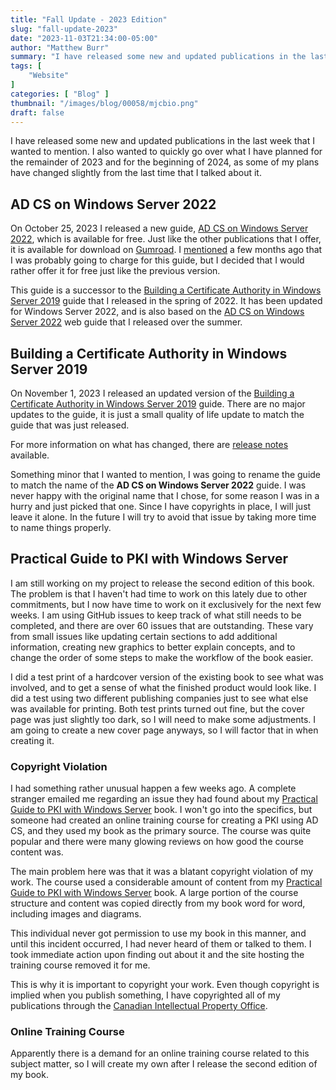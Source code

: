 ```yaml
---
title: "Fall Update - 2023 Edition"
slug: "fall-update-2023"
date: "2023-11-03T21:34:00-05:00"
author: "Matthew Burr"
summary: "I have released some new and updated publications in the last week that I wanted to mention. I also wanted to quickly go over what I have planned for the remainder of 2023 and for the beginning of 2024, as some of my plans have changed slightly from the last time that I talked about it."
tags: [
    "Website"
]
categories: [ "Blog" ]
thumbnail: "/images/blog/00058/mjcbio.png"
draft: false
---
```


I have released some new and updated publications in the last week that I wanted to mention. I also wanted to quickly go over what I have planned for the remainder of 2023 and for the beginning of 2024, as some of my plans have changed slightly from the last time that I talked about it.

## AD CS on Windows Server 2022 ##

On October 25, 2023 I released a new guide, [AD CS on Windows Server 2022](/publications/adcs-on-windows-server-2022/), which is available for free. Just like the other publications that I offer, it is available for download on [Gumroad](https://mjcb.gumroad.com/l/adcs-on-windows-server-2022). I [mentioned](/blog/2023/07/26/mid-year-update-2023/) a few months ago that I was probably going to charge for this guide, but I decided that I would rather offer it for free just like the previous version.

This guide is a successor to the [Building a Certificate Authority in Windows Server 2019](/publications/building-a-certificate-authority-in-windows-server-2019/) guide that I released in the spring of 2022. It has been updated for Windows Server 2022, and is also based on the [AD CS on Windows Server 2022](https://docs.mjcb.io/microsoft/windows-server/windows-server-roles-features/adcs/adcs-windows-server-2022/) web guide that I released over the summer.

## Building a Certificate Authority in Windows Server 2019 ##

On November 1, 2023 I released an updated version of the [Building a Certificate Authority in Windows Server 2019](/publications/building-a-certificate-authority-in-windows-server-2019/) guide. There are no major updates to the guide, it is just a small quality of life update to match the guide that was just released.

For more information on what has changed, there are [release notes](/publications/building-a-certificate-authority-in-windows-server-2019/#november-1-2023-update) available.

Something minor that I wanted to mention, I was going to rename the guide to match the name of the **AD CS on Windows Server 2022** guide. I was never happy with the original name that I chose, for some reason I was in a hurry and just picked that one. Since I have copyrights in place, I will just leave it alone. In the future I will try to avoid that issue by taking more time to name things properly.

## Practical Guide to PKI with Windows Server ##

I am still working on my project to release the second edition of this book. The problem is that I haven't had time to work on this lately due to other commitments, but I now have time to work on it exclusively for the next few weeks. I am using GitHub issues to keep track of what still needs to be completed, and there are over 60 issues that are outstanding. These vary from small issues like updating certain sections to add additional information, creating new graphics to better explain concepts, and to change the order of some steps to make the workflow of the book easier.

I did a test print of a hardcover version of the existing book to see what was involved, and to get a sense of what the finished product would look like. I did a test using two different publishing companies just to see what else was available for printing. Both test prints turned out fine, but the cover page was just slightly too dark, so I will need to make some adjustments. I am going to create a new cover page anyways, so I will factor that in when creating it.

### Copyright Violation ###

I had something rather unusual happen a few weeks ago. A complete stranger emailed me regarding an issue they had found about my [Practical Guide to PKI with Windows Server](/publications/practical-guide-to-pki-with-windows-server/) book. I won't go into the specifics, but someone had created an online training course for creating a PKI using AD CS, and they used my book as the primary source. The course was quite popular and there were many glowing reviews on how good the course content was.

The main problem here was that it was a blatant copyright violation of my work. The course used a considerable amount of content from my [Practical Guide to PKI with Windows Server](/publications/practical-guide-to-pki-with-windows-server/) book. A large portion of the course structure and content was copied directly from my book word for word, including images and diagrams.

This individual never got permission to use my book in this manner, and until this incident occurred, I had never heard of them or talked to them. I took immediate action upon finding out about it and the site hosting the training course removed it for me.

This is why it is important to copyright your work. Even though copyright is implied when you publish something, I have copyrighted all of my publications through the [Canadian Intellectual Property Office](https://ised-isde.canada.ca/site/canadian-intellectual-property-office/en/copyright).

### Online Training Course ###

Apparently there is a demand for an online training course related to this subject matter, so I will create my own after I release the second edition of my book.
